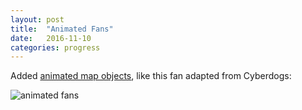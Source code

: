 ```yaml
---
layout: post
title:  "Animated Fans"
date:   2016-11-10
categories: progress
---
```


Added [animated map objects](https://github.com/cxong/cdogs-sdl/issues/430), like this fan adapted from Cyberdogs:

![animated fans](https://raw.githubusercontent.com/cxong/cdogs-sdl/gh-pages/_posts/animated_fans.gif)

